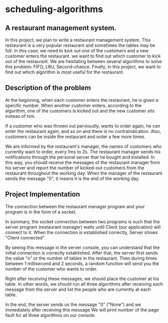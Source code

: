 # scheduling-algorithms
## A restaurant management system.
In this project, we plan to write a restaurant management system. This restaurant is a very popular restaurant and sometimes the tables may be full. In this case, we need to kick out one of the customers and a new customer enters the restaurant. 
we want to find out which customer to kick out of the restaurant.
We are hesitating between several algorithms to solve this problem: FIFO, LRU, Second-chance.
Finally, in this project, we want to find out which algorithm is most useful for the restaurant.

## Description of the problem 
At the beginning, when each customer enters the restaurant, he is given a specific number. When another customer enters, according to the algorithm, one of the customers is kicked out and the new customer sits insteas of him.

If a customer who was thrown out pervioudly, wants to order again, he can enter the restaurant again, and so on and there is no contraindication. Also, customers can be inside the restaurant and order a few more times.

We are informed by the restaurant's manager, the names of customers who currently want to order, every 1ms to 2s. The restaurant manager sends his notifications through the personal server that he bought and installed. In this way, you should receive the messages of the restaurant manager from his server and report the number of kicked-out customers from the restaurant throughout the working day. When the manager of the restaurant sends the message "0", it means it is the end of the working day.

## Project Implementation

The connection between the restaurant manager program and your program is in the form of a socket.

In summary, the socket connection between two programs is such that the server program (restaurant manager) waits until
Client (our application) will connect to it. When the connection is established correctly, Server shows  "Client connected".

By seeing this message in the server console, you can understand that the initial connection is correctly established. After that, the server first sends the value "n" or the number of tables in the restaurant. Then during times between 1 millisecond and 2 seconds, a random function will send you the number of the customer who wants to order.

Right after receiving these messages, we should place the customer at his table. In other words, we should run all three algorithms after receiving each message from the server and list the people who are currently at each table.

In the end, the server sends us the message "0" ("None") and we immediately after receiving this message
We will print number of the page fault for all three algorithms on our console.

